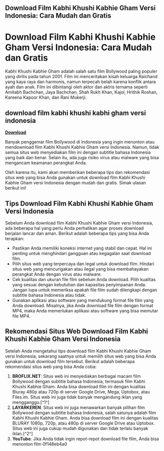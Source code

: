 ## Download Film Kabhi Khushi Kabhie Gham Versi Indonesia: Cara Mudah dan Gratis

  
# Download Film Kabhi Khushi Kabhie Gham Versi Indonesia: Cara Mudah dan Gratis
  
Kabhi Khushi Kabhie Gham adalah salah satu film Bollywood paling populer yang dirilis pada tahun 2001. Film ini menceritakan kisah keluarga Raichand yang kaya raya dan harmonis, namun terpecah belah karena konflik antara ayah dan anak. Film ini dibintangi oleh aktor dan aktris ternama seperti Amitabh Bachchan, Jaya Bachchan, Shah Rukh Khan, Kajol, Hrithik Roshan, Kareena Kapoor Khan, dan Rani Mukerji.
 
## download film kabhi khushi kabhi gham versi indonesia


[**Download**](https://www.google.com/url?q=https%3A%2F%2Furluso.com%2F2tKpTv&sa=D&sntz=1&usg=AOvVaw05ZlW68LIzei2r-Lq-jAMr)

  
Banyak penggemar film Bollywood di Indonesia yang ingin menonton atau mendownload film Kabhi Khushi Kabhie Gham versi Indonesia. Namun, tidak semua situs web menyediakan film ini dengan subtitle bahasa Indonesia yang baik dan benar. Selain itu, ada juga risiko virus atau malware yang bisa mengancam keamanan perangkat Anda.
  
Oleh karena itu, kami akan memberikan beberapa tips dan rekomendasi situs web yang bisa Anda gunakan untuk download film Kabhi Khushi Kabhie Gham versi Indonesia dengan mudah dan gratis. Simak ulasan berikut ini!
  
## Tips Download Film Kabhi Khushi Kabhie Gham Versi Indonesia
  
Sebelum Anda download film Kabhi Khushi Kabhie Gham versi Indonesia, ada beberapa hal yang perlu Anda perhatikan agar proses download berjalan lancar dan aman. Berikut adalah beberapa tips yang bisa Anda terapkan:
  
- Pastikan Anda memiliki koneksi internet yang stabil dan cepat. Hal ini penting untuk menghindari gangguan atau kegagalan saat download film.
- Pilih situs web yang terpercaya dan legal untuk download film. Hindari situs web yang mencurigakan atau ilegal yang bisa membahayakan perangkat Anda dengan virus atau malware.
- Cek kualitas dan ukuran file film sebelum Anda download. Pilih kualitas yang sesuai dengan kebutuhan dan kapasitas penyimpanan Anda. Jangan lupa untuk memeriksa apakah file film sudah dilengkapi dengan subtitle bahasa Indonesia atau tidak.
- Gunakan aplikasi atau software yang mendukung format file film yang Anda download. Misalnya, jika Anda download file film dengan format MP4, maka Anda memerlukan aplikasi atau software yang bisa memutar file MP4.

## Rekomendasi Situs Web Download Film Kabhi Khushi Kabhie Gham Versi Indonesia
  
Setelah Anda mengetahui tips download film Kabhi Khushi Kabhie Gham versi Indonesia, sekarang saatnya untuk memilih situs web yang bisa Anda gunakan untuk download film tersebut. Berikut adalah beberapa rekomendasi situs web yang bisa Anda coba:

1. **BROFLIX.NET**: Situs web ini menyediakan berbagai macam film Bollywood dengan subtitle bahasa Indonesia, termasuk film Kabhi Khushi Kabhie Gham. Anda bisa download film ini dengan kualitas Bluray 480p atau 720p di server Google Drive, Mega, Uptobox, atau Files.im. Situs web ini juga tidak banyak mengandung iklan yang mengganggu.[^1^]
2. **LAYARKEREN**: Situs web ini juga menawarkan banyak pilihan film Bollywood dengan subtitle bahasa Indonesia, salah satunya adalah film Kabhi Khushi Kabhie Gham. Anda bisa download film ini dengan kualitas BLURAY 1080p, 720p, atau 480p di server Google Drive atau Uptobox. Situs web ini juga cukup mudah digunakan dan tidak terlalu banyak iklan.[^2^]
3. **YouTube**: Jika Anda tidak ingin repot-repot download file film, Anda bisa menonton film 0f148eb4a0
